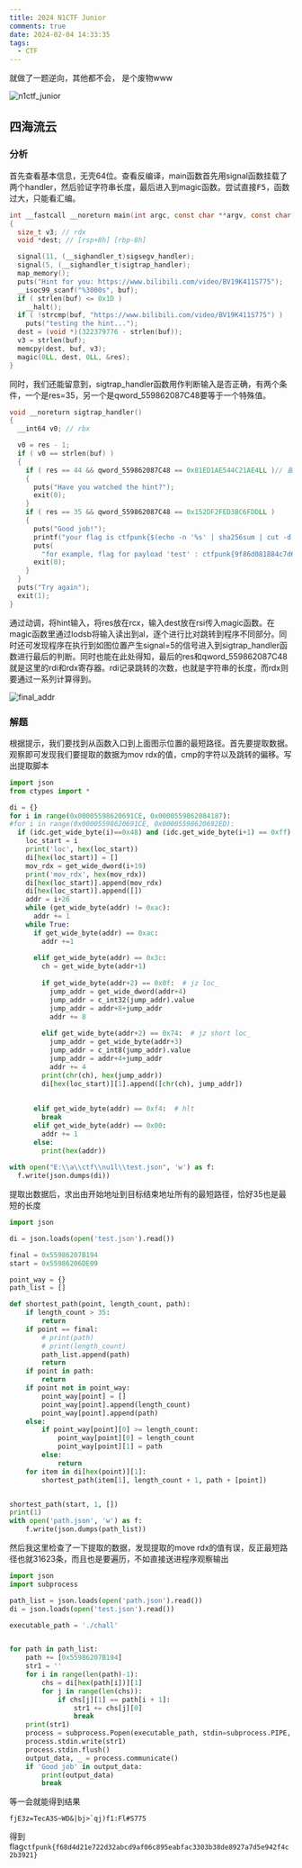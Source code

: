 ```yaml
---
title: 2024 N1CTF Junior
comments: true
date: 2024-02-04 14:33:35
tags:
  - CTF
---
```


就做了一题逆向，其他都不会， 是个废物www

![n1ctf_junior](https://img.jks.moe/od/01tklsjza5eirpvm3pv5e3vorzinsdgrtd)

## 四海流云
### 分析

首先查看基本信息，无壳64位。查看反编译，main函数首先用signal函数挂载了两个handler，然后验证字符串长度，最后进入到magic函数。尝试直接<kbd>F5</kbd>，函数过大，只能看汇编。

```c
int __fastcall __noreturn main(int argc, const char **argv, const char **envp)
{
  size_t v3; // rdx
  void *dest; // [rsp+8h] [rbp-8h]

  signal(11, (__sighandler_t)sigsegv_handler);
  signal(5, (__sighandler_t)sigtrap_handler);
  map_memory();
  puts("Hint for you: https://www.bilibili.com/video/BV19K411S775");
  __isoc99_scanf("%3000s", buf);
  if ( strlen(buf) <= 0x1D )
    __halt();
  if ( !strcmp(buf, "https://www.bilibili.com/video/BV19K411S775") )
    puts("testing the hint...");
  dest = (void *)(322379776 - strlen(buf));
  v3 = strlen(buf);
  memcpy(dest, buf, v3);
  magic(0LL, dest, 0LL, &res);
}
```

同时，我们还能留意到，sigtrap_handler函数用作判断输入是否正确，有两个条件，一个是res=35，另一个是qword_559862087C48要等于一个特殊值。

```c
void __noreturn sigtrap_handler()
{
  __int64 v0; // rbx

  v0 = res - 1;
  if ( v0 == strlen(buf) )
  {
    if ( res == 44 && qword_559862087C48 == 0x81ED1AE544C21AE4LL )// 最后rdx传值
    {
      puts("Have you watched the hint?");
      exit(0);
    }
    if ( res == 35 && qword_559862087C48 == 0x152DF2FED3BC6FDDLL )
    {
      puts("Good job!");
      printf("your flag is ctfpunk{$(echo -n '%s' | sha256sum | cut -d ' ' -f 1)}\n", buf);
      puts(
        "for example, flag for payload 'test' : ctfpunk{9f86d081884c7d659a2feaa0c55ad015a3bf4f1b2b0b822cd15d6c15b0f00a08}");
      exit(0);
    }
  }
  puts("Try again");
  exit(1);
}
```

通过动调，将hint输入，将res放在rcx，输入dest放在rsi传入magic函数。在magic函数里通过lodsb将输入读出到al，逐个进行比对跳转到程序不同部分。同时还可发现程序在执行到如图位置产生signal=5的信号进入到sigtrap_handler函数进行最后的判断。同时也能在此处得知，最后的res和qword_559862087C48就是这里的rdi和rdx寄存器。rdi记录跳转的次数，也就是字符串的长度，而rdx则要通过一系列计算得到。

![final_addr](https://img.jks.moe/od/01tklsjzdgai7vbroyfzek4gfl3w4yw3k6)

### 解题

根据提示，我们要找到从函数入口到上面图示位置的最短路径。首先要提取数据。观察即可发现我们要提取的数据为mov rdx的值，cmp的字符以及跳转的偏移。写出提取脚本

```python
import json
from ctypes import *

di = {}
for i in range(0x00005598620691CE, 0x0000559862084187):
#for i in range(0x00005598620691CE, 0x00005598620692ED):
  if (idc.get_wide_byte(i)==0x48) and (idc.get_wide_byte(i+1) == 0xff) and (idc.get_wide_byte(i+2) == 0xc7) and (idc.get_wide_byte(i+3) == 0x48) and (idc.get_wide_byte(i+4) == 0xc7) and (idc.get_wide_byte(i+5) == 0xc0):
    loc_start = i
    print('loc', hex(loc_start))
    di[hex(loc_start)] = []
    mov_rdx = get_wide_dword(i+19)
    print('mov_rdx', hex(mov_rdx))
    di[hex(loc_start)].append(mov_rdx)
    di[hex(loc_start)].append([])
    addr = i+26
    while (get_wide_byte(addr) != 0xac):
      addr += 1
    while True:
      if get_wide_byte(addr) == 0xac:
        addr +=1
      
      elif get_wide_byte(addr) == 0x3c:
        ch = get_wide_byte(addr+1)
        
        if get_wide_byte(addr+2) == 0x0f:  # jz loc_
          jump_addr = get_wide_dword(addr+4)
          jump_addr = c_int32(jump_addr).value
          jump_addr = addr+8+jump_addr
          addr += 8
        
        elif get_wide_byte(addr+2) == 0x74:  # jz short loc_
          jump_addr = get_wide_byte(addr+3)
          jump_addr = c_int8(jump_addr).value
          jump_addr = addr+4+jump_addr
          addr += 4
        print(chr(ch), hex(jump_addr))
        di[hex(loc_start)][1].append([chr(ch), jump_addr])
        
      
      elif get_wide_byte(addr) == 0xf4:  # hlt
        break
      elif get_wide_byte(addr) == 0x00:
        addr += 1
      else:
        print(hex(addr))
        
with open("E:\\a\\ctf\\nu1l\\test.json", 'w') as f:
  f.write(json.dumps(di))
```

提取出数据后，求出由开始地址到目标结束地址所有的最短路径，恰好35也是最短的长度

```python
import json

di = json.loads(open('test.json').read())

final = 0x55986207B194
start = 0x55986206DE09

point_way = {}
path_list = []

def shortest_path(point, length_count, path):
    if length_count > 35:
        return
    if point == final:
        # print(path)
        # print(length_count)
        path_list.append(path)
        return
    if point in path:
        return
    if point not in point_way:
        point_way[point] = []
        point_way[point].append(length_count)
        point_way[point].append(path)
    else:
        if point_way[point][0] >= length_count:
            point_way[point][0] = length_count
            point_way[point][1] = path
        else:
            return
    for item in di[hex(point)][1]:
        shortest_path(item[1], length_count + 1, path + [point])


shortest_path(start, 1, [])
print(1)
with open('path.json', 'w') as f:
    f.write(json.dumps(path_list))
```

然后我这里检查了一下提取的数据，发现提取的move rdx的值有误，反正最短路径也就31623条，而且也是要遍历，不如直接送进程序观察输出

```python
import json
import subprocess

path_list = json.loads(open('path.json').read())
di = json.loads(open('test.json').read())

executable_path = './chall'


for path in path_list:
    path += [0x55986207B194]
    str1 = ''
    for i in range(len(path)-1):
        chs = di[hex(path[i])][1]
        for j in range(len(chs)):
            if chs[j][1] == path[i + 1]:
                str1 += chs[j][0]
                break
    print(str1)
    process = subprocess.Popen(executable_path, stdin=subprocess.PIPE, stdout=subprocess.PIPE, text=True)
    process.stdin.write(str1)
    process.stdin.flush()
    output_data, _ = process.communicate()
    if 'Good job' in output_data:
        print(output_data)
        break
```

等一会就能得到结果

```
fjE3z=TecA3S~WD&|bj>`qj)f1:Fl#S775
```

得到flag`ctfpunk{f68d4d21e722d32abcd9af06c895eabfac3303b38de8927a7d5e942f4c2b3921}`